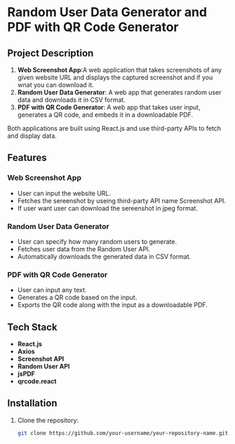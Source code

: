 # Random User Data Generator and PDF with QR Code Generator

## Project Description

1. **Web Screenshot App**:A web application that takes screenshots of any given website URL and  displays the captured screenshot and if you wnat you can download it.
2. **Random User Data Generator**: A web app that generates random user data and downloads it in CSV format.
3. **PDF with QR Code Generator**: A web app that takes user input, generates a QR code, and embeds it in a downloadable PDF.

Both applications are built using React.js and use third-party APIs to fetch and display data.

## Features
### Web Screenshot App
- User can input the website URL.
- Fetches the sereenshot by useing third-party API name Screenshot API.
- If user want user can download the sereenshot in jpeg format.

### Random User Data Generator
- User can specify how many random users to generate.
- Fetches user data from the Random User API.
- Automatically downloads the generated data in CSV format.

### PDF with QR Code Generator
- User can input any text.
- Generates a QR code based on the input.
- Exports the QR code along with the input as a downloadable PDF.

## Tech Stack
- **React.js**
- **Axios**
- **Screenshot API**
- **Random User API**
- **jsPDF**
- **qrcode.react**

## Installation

1. Clone the repository:
   ```bash
   git clone https://github.com/your-username/your-repository-name.git




